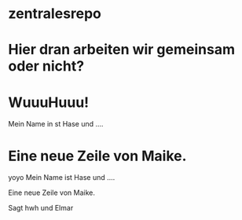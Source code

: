 zentralesrepo
=============

Hier dran arbeiten wir gemeinsam oder nicht?
=======



WuuuHuuu!
=======
Mein Name in st Hase und ....

Eine neue Zeile von Maike.
=======
yoyo
Mein Name ist Hase und ....

Eine neue Zeile von Maike.

Sagt hwh
und Elmar


